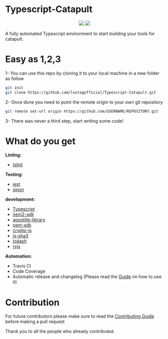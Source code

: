 # Typescript-Catapult
<p align="center">
  <!-- <img alt="BetterCap" src="https://apostille.io/apostille.png" height="200" /> -->
  <p align="center">
    <a href="https://travis-ci.org/gimyboya/Typescript-Catapult"><img src="https://travis-ci.org/gimyboya/Typescript-Catapult.svg?branch=master"></a>
    <a href="https://codecov.io/gh/gimyboya/Typescript-Catapult">
      <img src="https://codecov.io/gh/gimyboya/Typescript-Catapult/branch/master/graph/badge.svg" />
    </a>
  </p>
</p>

A fully automated Typescript environment to start building your tools for catapult.

# Easy as 1,2,3
1- You can use this repo by cloning it to your local machine in a new folder as follow
```bash
git init
git clone https://github.com/luxtagofficial/Typescript-Catapult.git
```
2- Once done you need to point the remote origin to your own git repository
```bash
git remote set-url origin https://github.com/USERNAME/REPOSITORY.git
```
3- There was never a third step, start writing some code!
# What do you get
**Linting:**
- [tslint](https://github.com/palantir/tslint)

**Testing:**
- [jest](https://github.com/facebook/jest) 
- [sinon](https://github.com/sinonjs/sinon)

**development:**
- [Typescript](https://github.com/Microsoft/TypeScript)
- [nem2-sdk](https://github.com/nemtech/nem2-sdk-typescript-javascript)
- [apostille-library](https://github.com/luxtagofficial/Apostille-library)
- [nem-sdk](https://github.com/QuantumMechanics/NEM-sdk)
- [crypto-js](https://github.com/brix/crypto-js)
- [js-sha3](https://github.com/emn178/js-sha3)
- [lodash](https://github.com/lodash/lodash)
- [rxjs](https://github.com/ReactiveX/rxjs)

**Automation:**
- Travis CI
- Code Coverage
- Automatic release and changelog (Please read the [Guide](./.github/GUIDE.md) on how to use it)

# Contribution
For future contributors please make sure to read the [Contributing Guide](./.github/GUIDE.md) before making a pull request

Thank you to all the people who already contributed.